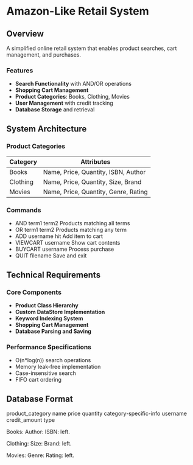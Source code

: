 # Amazon-Like Retail System

## Overview
A simplified online retail system that enables product searches, cart management, and purchases.

### Features
- **Search Functionality** with AND/OR operations
- **Shopping Cart Management**
- **Product Categories**: Books, Clothing, Movies
- **User Management** with credit tracking
- **Database Storage** and retrieval

## System Architecture

### Product Categories
| Category | Attributes |
|----------|------------|
| Books    | Name, Price, Quantity, ISBN, Author |
| Clothing | Name, Price, Quantity, Size, Brand |
| Movies   | Name, Price, Quantity, Genre, Rating |

### Commands
- AND term1 term2    Products matching all terms
- OR term1 term2       Products matching any term
- ADD username hit     Add item to cart
- VIEWCART username    Show cart contents
- BUYCART username     Process purchase
- QUIT filename        Save and exit


## Technical Requirements

### Core Components
- **Product Class Hierarchy**
- **Custom DataStore Implementation**
- **Keyword Indexing System**
- **Shopping Cart Management**
- **Database Parsing and Saving**

### Performance Specifications
- O(n*log(n)) search operations
- Memory leak-free implementation
- Case-insensitive search
- FIFO cart ordering

## Database Format
<products> product_category name price quantity category-specific-info </products>
<users> username credit_amount type </users> 

Books:
<name>
Author: <author>
ISBN: <isbn>
<price> <quantity> left.

Clothing:
<name>
Size: <size>
Brand: <brand>
<price> <quantity> left.

Movies:
<name>
Genre: <genre>
Rating: <rating>
<price> <quantity> left.

